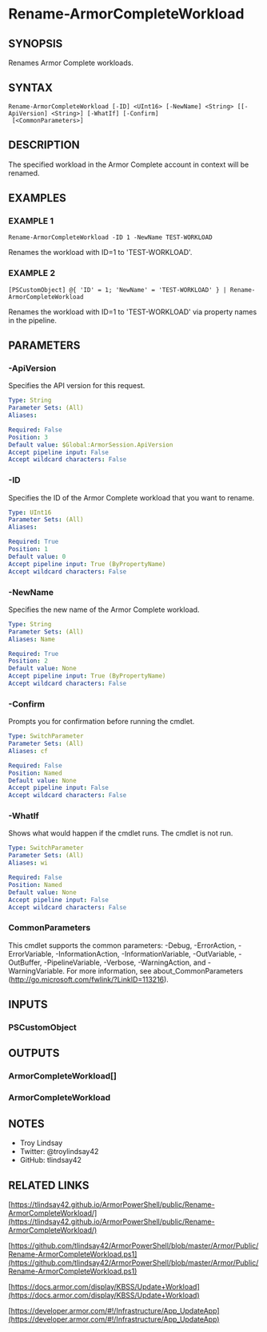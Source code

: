 # Rename-ArmorCompleteWorkload

## SYNOPSIS
Renames Armor Complete workloads.

## SYNTAX

```
Rename-ArmorCompleteWorkload [-ID] <UInt16> [-NewName] <String> [[-ApiVersion] <String>] [-WhatIf] [-Confirm]
 [<CommonParameters>]
```

## DESCRIPTION
The specified workload in the Armor Complete account in context will be
renamed.

## EXAMPLES

### EXAMPLE 1
```
Rename-ArmorCompleteWorkload -ID 1 -NewName TEST-WORKLOAD
```

Renames the workload with ID=1 to 'TEST-WORKLOAD'.

### EXAMPLE 2
```
[PSCustomObject] @{ 'ID' = 1; 'NewName' = 'TEST-WORKLOAD' } | Rename-ArmorCompleteWorkload
```

Renames the workload with ID=1 to 'TEST-WORKLOAD' via property names in the
pipeline.

## PARAMETERS

### -ApiVersion
Specifies the API version for this request.

```yaml
Type: String
Parameter Sets: (All)
Aliases:

Required: False
Position: 3
Default value: $Global:ArmorSession.ApiVersion
Accept pipeline input: False
Accept wildcard characters: False
```

### -ID
Specifies the ID of the Armor Complete workload that you want to rename.

```yaml
Type: UInt16
Parameter Sets: (All)
Aliases:

Required: True
Position: 1
Default value: 0
Accept pipeline input: True (ByPropertyName)
Accept wildcard characters: False
```

### -NewName
Specifies the new name of the Armor Complete workload.

```yaml
Type: String
Parameter Sets: (All)
Aliases: Name

Required: True
Position: 2
Default value: None
Accept pipeline input: True (ByPropertyName)
Accept wildcard characters: False
```

### -Confirm
Prompts you for confirmation before running the cmdlet.

```yaml
Type: SwitchParameter
Parameter Sets: (All)
Aliases: cf

Required: False
Position: Named
Default value: None
Accept pipeline input: False
Accept wildcard characters: False
```

### -WhatIf
Shows what would happen if the cmdlet runs.
The cmdlet is not run.

```yaml
Type: SwitchParameter
Parameter Sets: (All)
Aliases: wi

Required: False
Position: Named
Default value: None
Accept pipeline input: False
Accept wildcard characters: False
```

### CommonParameters
This cmdlet supports the common parameters: -Debug, -ErrorAction, -ErrorVariable, -InformationAction, -InformationVariable, -OutVariable, -OutBuffer, -PipelineVariable, -Verbose, -WarningAction, and -WarningVariable.
For more information, see about_CommonParameters (http://go.microsoft.com/fwlink/?LinkID=113216).

## INPUTS

### PSCustomObject

## OUTPUTS

### ArmorCompleteWorkload[]

### ArmorCompleteWorkload

## NOTES
- Troy Lindsay
- Twitter: @troylindsay42
- GitHub: tlindsay42

## RELATED LINKS

[https://tlindsay42.github.io/ArmorPowerShell/public/Rename-ArmorCompleteWorkload/](https://tlindsay42.github.io/ArmorPowerShell/public/Rename-ArmorCompleteWorkload/)

[https://github.com/tlindsay42/ArmorPowerShell/blob/master/Armor/Public/Rename-ArmorCompleteWorkload.ps1](https://github.com/tlindsay42/ArmorPowerShell/blob/master/Armor/Public/Rename-ArmorCompleteWorkload.ps1)

[https://docs.armor.com/display/KBSS/Update+Workload](https://docs.armor.com/display/KBSS/Update+Workload)

[https://developer.armor.com/#!/Infrastructure/App_UpdateApp](https://developer.armor.com/#!/Infrastructure/App_UpdateApp)

